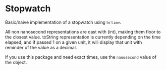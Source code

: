 # Stopwatch

Basic/naive implementation of a stopwatch using `hrtime`.

All non nanosecond representations are cast with (int), making them floor to the closest value.
toString representation is currently depending on the time elapsed, and if passed 1 on a given unit, it will display 
that unit with reminder of the value as a decimal.

If you use this package and need exact times, use the `nanosecond` value of the object.


